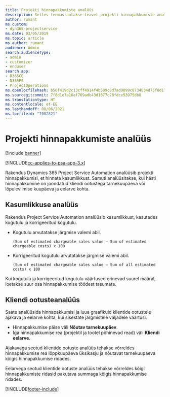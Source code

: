 ```yaml
---
title: Projekti hinnapakkumiste analüüs
description: Selles teemas antakse teavet projekti hinnapakkumiste analüüsi kohta.
author: rumant
ms.custom:
- dyn365-projectservice
ms.date: 03/05/2019
ms.topic: article
ms.author: rumant
audience: Admin
search.audienceType:
- admin
- customizer
- enduser
search.app:
- D365CE
- D365PS
- ProjectOperations
ms.openlocfilehash: b50f419d2c13cff4914f4b589c8d7ad9099c8734834d75f8d17104d2db40049b
ms.sourcegitcommit: 7f8d1e7a16af769adb43d1877c28fdce53975db8
ms.translationtype: HT
ms.contentlocale: et-EE
ms.lasthandoff: 08/06/2021
ms.locfileid: "7002821"
---
```

# <a name="analysis-of-project-quotes"></a>Projekti hinnapakkumiste analüüs

[!include [banner](../includes/psa-now-project-operations.md)]

[!INCLUDE[cc-applies-to-psa-app-3.x](../includes/cc-applies-to-psa-app-3x.md)]

Rakendus Dynamics 365 Project Service Automation analüüsib projekti hinnapakkumisi, et hinnata kasumlikkust. Samuti analüüsitakse, kui hästi hinnapakkumine on joondatud kliendi ootustega tarnekuupäeva või lõpuleviimise kuupäeva ja eelarve kohta.

## <a name="profitability-analysis"></a>Kasumlikkuse analüüs

Rakendus Project Service Automation analüüsib kasumlikkust, kasutades kogutulu ja korrigeeritud kogutulu.

- Kogutulu arvutatakse järgmise valemi abil.

  `
    (Sum of estimated chargeable sales value – Sum of estimated chargeable costs) x 100
  `
- Korrigeeritud kogutulu arvutatakse järgmise valemi abil.

  `
    (Sum of estimated chargeable sales value – Sum of all estimated costs) x 100
  `

Kui kogutulu ja korrigeeritud kogutulu väärtused erinevad suurel määral, loetakse suur osa hinnapakkumise töödest tasumata.

## <a name="analysis-of-customer-expectations"></a>Kliendi ootusteanalüüs

Saate analüüsida hinnapakkumisi ja luua graafikuid klientide ootustele ajakava ja eelarve kohta, kui sisestate järgmistele väljadele väärtusi.

- Hinnapakkumise päise väli **Nõutav tarnekuupäev**.
- Iga hinnapakkumise rea (projektil ja tootel põhinevad read) väli **Kliendi eelarve**.

Ajakavaga seotud klientide ootuste analüüs tehakse võrreldes hinnapakkumise rea lõppkuupäeva üksikasju ja nõutavat tarnekuupäeva kõigis hinnapakkumise ridades.

Eelarvega seotud klientide ootuste analüüs tehakse võrreldes kõigi hinnapakkumiste ridasid pakutava summaga kõigis hinnapakkumise ridades.


[!INCLUDE[footer-include](../includes/footer-banner.md)]